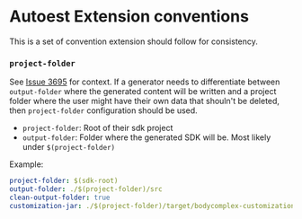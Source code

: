 # Autoest Extension conventions

This is a set of convention extension should follow for consistency.

### `project-folder`

See [Issue 3695](https://github.com/Azure/autorest/issues/3695) for context.
If a generator needs to differentiate between `output-folder` where the generated content will be written and a project folder where the user might have their own data that shouln't be deleted, then `project-folder` configuration should be used.

- `project-folder`: Root of their sdk project
- `output-folder`: Folder where the generated SDK will be. Most likely under `$(project-folder)`

Example:

```yaml
project-folder: $(sdk-root)
output-folder: ./$(project-folder)/src
clean-output-folder: true
customization-jar: ./$(project-folder)/target/bodycomplex-customization-1.0.0-beta.1.jar
```
